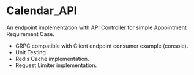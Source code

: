 # Calendar_API

An endpoint implementation with API Controller for simple Appointment Requirement Case.
* GRPC compatible with Client endpoint consumer example (console).
* Unit Testing .
* Redis Cache implementation.
* Request Limiter implementation.
